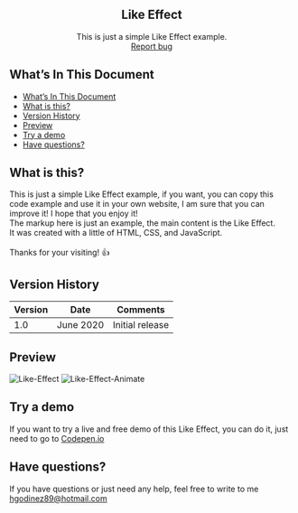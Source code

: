 <p align="center">
  <h2 align="center">Like Effect</h2>

  <p align="center">
    This is just a simple Like Effect example.
    <br>
    <a href="https://github.com/hgodinez89/like-effect/issues/new">Report bug</a>
  </p>
</p>

## What’s In This Document

- [What’s In This Document](#whats-in-this-document)
- [What is this?](#what-is-this)
- [Version History](#version-history)
- [Preview](#preview)
- [Try a demo](#try-a-demo)
- [Have questions?](#have-questions)

## What is this?

This is just a simple Like Effect example, if you want, you can copy this code example and use it in your own website, I am sure that you can improve it! I hope that you enjoy it! </br>
The markup here is just an example, the main content is the Like Effect.</br>
It was created with a little of HTML, CSS, and JavaScript. </br> </br>
Thanks for your visiting! 👍

## Version History

| Version |       Date         |             Comments             |
| ------- | ------------------ | -------------------------------- |
| 1.0     | June 2020          | Initial release                  |

## Preview

![Like-Effect](https://res.cloudinary.com/developerteam/image/upload/v1593572473/LikeEffect/like-effect.png)
![Like-Effect-Animate](https://res.cloudinary.com/developerteam/image/upload/v1593572875/LikeEffect/like-effect-animate.gif) 

## Try a demo

If you want to try a live and free demo of this Like Effect, you can do it, just need to go to <a href="https://codepen.io/hgodinez/pen/vYLWZOO" target="_blank">Codepen.io</a>

## Have questions?

If you have questions or just need any help, feel free to write to me 
<a href="mailto:hgodinez89@hotmail.com">hgodinez89@hotmail.com</a>